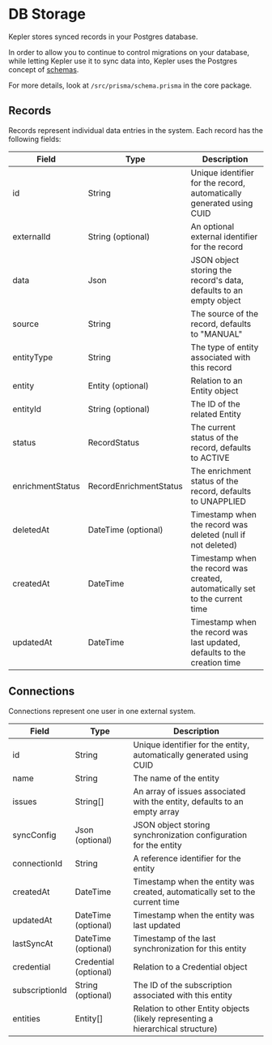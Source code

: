 # DB Storage

Kepler stores synced records in your Postgres database.

In order to allow you to continue to control migrations on your database, while letting Kepler use it to sync data into, Kepler uses the Postgres concept of [schemas](https://www.postgresql.org/docs/current/ddl-schemas.html).

For more details, look at `/src/prisma/schema.prisma` in the core package.

## Records

Records represent individual data entries in the system. Each record has the following fields:

| Field            | Type                   | Description                                                                  |
| ---------------- | ---------------------- | ---------------------------------------------------------------------------- |
| id               | String                 | Unique identifier for the record, automatically generated using CUID         |
| externalId       | String (optional)      | An optional external identifier for the record                               |
| data             | Json                   | JSON object storing the record's data, defaults to an empty object           |
| source           | String                 | The source of the record, defaults to "MANUAL"                               |
| entityType       | String                 | The type of entity associated with this record                               |
| entity           | Entity (optional)      | Relation to an Entity object                                                 |
| entityId         | String (optional)      | The ID of the related Entity                                                 |
| status           | RecordStatus           | The current status of the record, defaults to ACTIVE                         |
| enrichmentStatus | RecordEnrichmentStatus | The enrichment status of the record, defaults to UNAPPLIED                   |
| deletedAt        | DateTime (optional)    | Timestamp when the record was deleted (null if not deleted)                  |
| createdAt        | DateTime               | Timestamp when the record was created, automatically set to the current time |
| updatedAt        | DateTime               | Timestamp when the record was last updated, defaults to the creation time    |

<!-- Note: The `RecordStatus` and `RecordEnrichmentStatus` are enum types defined elsewhere in the schema. -->

## Connections

Connections represent one user in one external system.

| Field          | Type                  | Description                                                                     |
| -------------- | --------------------- | ------------------------------------------------------------------------------- |
| id             | String                | Unique identifier for the entity, automatically generated using CUID            |
| name           | String                | The name of the entity                                                          |
| issues         | String[]              | An array of issues associated with the entity, defaults to an empty array       |
| syncConfig     | Json (optional)       | JSON object storing synchronization configuration for the entity                |
| connectionId   | String                | A reference identifier for the entity                                           |
| createdAt      | DateTime              | Timestamp when the entity was created, automatically set to the current time    |
| updatedAt      | DateTime (optional)   | Timestamp when the entity was last updated                                      |
| lastSyncAt     | DateTime (optional)   | Timestamp of the last synchronization for this entity                           |
| credential     | Credential (optional) | Relation to a Credential object                                                 |
| subscriptionId | String (optional)     | The ID of the subscription associated with this entity                          |
| entities       | Entity[]              | Relation to other Entity objects (likely representing a hierarchical structure) |
